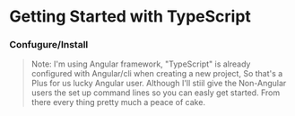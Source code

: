 # Getting Started with TypeScript

### Confugure/Install

> Note: I'm using Angular framework, "TypeScript" is already configured with Angular/cli when creating a new project, So that's a Plus for us lucky Angular user. Although I'll stiil give the Non-Angular users the set up command lines so you can easly get started. From there every thing pretty much a peace of cake.

###